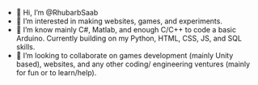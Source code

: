 - 👋 Hi, I’m @RhubarbSaab
- 👀 I’m interested in making websites, games, and experiments.
- 🌱 I’m know mainly C#, Matlab, and enough C/C++ to code a basic Arduino. Currently building on my Python, HTML, CSS, JS, and SQL skills.
- 💞️ I’m looking to collaborate on games development (mainly Unity based), websites, and any other coding/ engineering ventures (mainly for fun or to learn/help).

<!---
RhubarbSaab/RhubarbSaab is a ✨ special ✨ repository because its `README.md` (this file) appears on your GitHub profile.
You can click the Preview link to take a look at your changes.
--->
